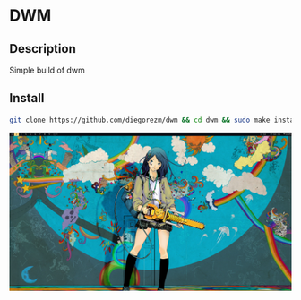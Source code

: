 # DWM
## Description
Simple build of dwm
## Install
```bash
git clone https://github.com/diegorezm/dwm && cd dwm && sudo make install
```
![print](./dwm.png)
